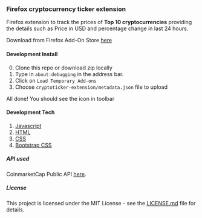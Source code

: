 ### Firefox cryptocurrency ticker extension

Firefox extension to track the prices of **Top 10 cryptocurrencies** providing the details such as Price in USD and percentage change in last 24 hours. 


Download from Firefox Add-On Store [here](https://addons.mozilla.org/en-US/firefox/addon/cryptoticker/)

#### Development Install

0. Clone this repo or download zip locally
1. Type in `about:debugging` in the address bar. 
2. Click on `Load Temporary Add-ons`
3. Choose `cryptoticker-extension/metadata.json` file to upload

All done! You should see the icon in toolbar


#### Development Tech

1. [Javascript](https://devdocs.io/javascript/)
2. [HTML](https://developer.mozilla.org/en-US/docs/Web/HTML)
3. [CSS](https://www.w3.org/Style/CSS/Overview.en.html)
4. [Bootstrap CSS](http://getbootstrap.com)


##### API used

CoinmarketCap Public API [here](https://coinmarketcap.com/api/).


##### License

This project is licensed under the MIT License - see the [LICENSE.md](https://github.com/iSumitBanik/Cryptocurrency-Price-Tracker-Chrome-Extension/blob/master/LICENSE) file for details.
